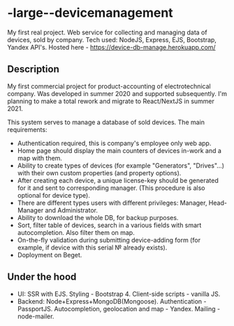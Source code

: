 # -large--devicemanagement
My first real project. Web service for collecting and managing data of devices, sold by company. Tech used: NodeJS, Express, EJS, Bootstrap, Yandex API's. Hosted here - https://device-db-manage.herokuapp.com/

## Description
My first commercial project for product-accounting of electrotechnical company.
Was developed in summer 2020 and supported subsequently. I'm planning to make a total rework and migrate to React/NextJS in summer 2021.

This system serves to manage a database of sold devices. The main requirements:
- Authentication required, this is company's employee only web app.
- Home page should display the main counters of devices in-work and a map with them.
- Ability to create types of devices (for example "Generators", "Drives"...) with their own custom properties (and property options).
- After creating each device, a unique license-key should be generated for it and sent to corresponding manager. (This procedure is also optional for device type).
- There are different types users with different privileges: Manager, Head-Manager and Administrator.
- Ability to download the whole DB, for backup purposes.
- Sort, filter table of devices, search in a various fields with smart autocompletion. Also filter them on map.
- On-the-fly validation during submitting device-adding form (for example, if device with this serial № already exists).
- Doployment on Beget.

## Under the hood
- UI: SSR with EJS. Styling - Bootstrap 4. Client-side scripts - vanilla JS.
- Backend: Node+Express+MongoDB(Mongoose). Authentication - PassportJS. Autocompletion, geolocation and map - Yandex. Mailing - node-mailer. 
